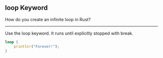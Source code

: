 ## loop Keyword

How do you create an infinite loop in Rust?

---

Use the loop keyword. It runs until explicitly stopped with break.

```rust
loop {
    println!("Forever!");
}
```

